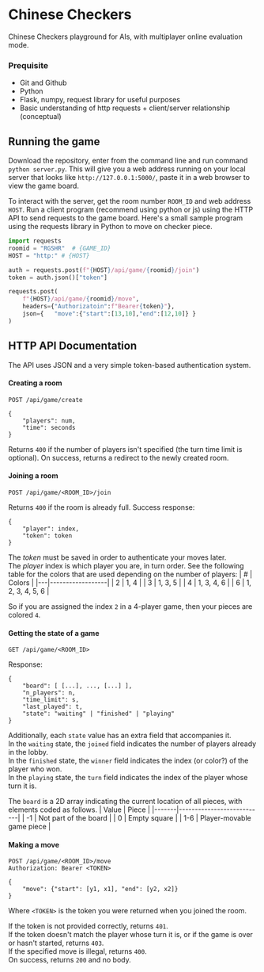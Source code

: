 # Chinese Checkers
Chinese Checkers playground for AIs, with multiplayer online evaluation mode.

### Prequisite
- Git and Github
- Python 
- Flask, numpy, request library for useful purposes
- Basic understanding of http requests + client/server relationship (conceptual)

## Running the game 
Download the repository, enter from the command line and run command ```python server.py```. This will give you a web address running on your local server that looks like ```http://127.0.0.1:5000/```, paste it in a web browser to view the game board. 

To interact with the server, get the room number ```ROOM_ID``` and web address ```HOST```. Run a client program (recommend using python or js) using the HTTP API to send requests to the game board. Here's a small sample program using the requests library in Python to move on checker piece.

```python
import requests 
roomid = "RGSHR"  # {GAME_ID}
HOST = "http:" # {HOST}

auth = requests.post(f"{HOST}/api/game/{roomid}/join")
token = auth.json()["token"]

requests.post(
    f"{HOST}/api/game/{roomid}/move", 
    headers={"Authorizatoin":f"Bearer{token}"}, 
    json={   "move":{"start":[13,10],"end":[12,10]} }
) 
```

## HTTP API Documentation
The API uses JSON and a very simple token-based authentication system.

#### Creating a room
```http
POST /api/game/create

{
    "players": num,
    "time": seconds
}
```
Returns `400` if the number of players isn't specified (the turn time limit is optional).
On success, returns a redirect to the newly created room.

#### Joining a room
```http
POST /api/game/<ROOM_ID>/join
```

Returns `400` if the room is already full.
Success response:
```
{
    "player": index,
    "token": token
}
```
The *token* must be saved in order to authenticate your moves later.   
The *player* index is which player you are, in turn order. See the following table for the colors that are used depending on the number of players:
| # | Colors           |
|---|------------------|
| 2 | 1, 4             |
| 3 | 1, 3, 5          |
| 4 | 1, 3, 4, 6       |
| 6 | 1, 2, 3, 4, 5, 6 |

So if you are assigned the index `2` in a 4-player game, then your pieces are colored `4`.

#### Getting the state of a game
```http
GET /api/game/<ROOM_ID>
```

Response:
```
{
    "board": [ [...], ..., [...] ],
    "n_players": n,
    "time_limit": s,
    "last_played": t,
    "state": "waiting" | "finished" | "playing"
}
```
Additionally, each `state` value has an extra field that accompanies it.  
In the `waiting` state, the `joined` field indicates the number of players already in the lobby.  
In the `finished` state, the `winner` field indicates the index (or color?) of the player who won.  
In the `playing` state, the `turn` field indicates the index of the player whose turn it is.

The `board` is a 2D array indicating the current location of all pieces, with elements coded as follows.
| Value | Piece                     |
|-------|---------------------------|
|  -1   | Not part of the board     |
|   0   | Empty square              |
|  1-6  | Player-movable game piece |

#### Making a move
```http
POST /api/game/<ROOM_ID>/move
Authorization: Bearer <TOKEN>

{
    "move": {"start": [y1, x1], "end": [y2, x2]}
}
```
Where `<TOKEN>` is the token you were returned when you joined the room.

If the token is not provided correctly, returns `401`.  
If the token doesn't match the player whose turn it is, or if the game is over or hasn't started, returns `403`.  
If the specified move is illegal, returns `400`.  
On success, returns `200` and no body.


